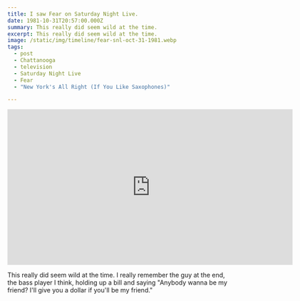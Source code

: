 ```yaml
---
title: I saw Fear on Saturday Night Live.
date: 1981-10-31T20:57:00.000Z
summary: This really did seem wild at the time. 
excerpt: This really did seem wild at the time. 
image: /static/img/timeline/fear-snl-oct-31-1981.webp
tags:
  - post
  - Chattanooga
  - television
  - Saturday Night Live
  - Fear
  - "New York's All Right (If You Like Saxophones)"

---
```


<iframe width="640" height="350" src="https://www.youtube.com/embed/Frud5RFtTi0" title="YouTube video player" frameborder="0" allow="accelerometer; autoplay; clipboard-write; encrypted-media; gyroscope; picture-in-picture" allowfullscreen></iframe>

This really did seem wild at the time. I really remember the guy at the end, the bass player I think, holding up a bill and saying "Anybody wanna be my friend? I'll give you a dollar if you'll be my friend."